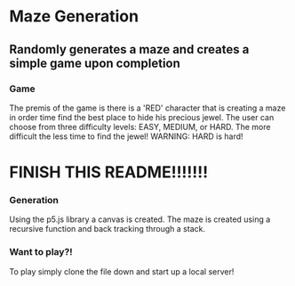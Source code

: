 # Maze Generation

## Randomly generates a maze and creates a simple game upon completion

### Game

The premis of the game is there is a 'RED' character that is creating a maze in order time find the best place to hide his precious jewel. The user can choose from three difficulty levels: EASY, MEDIUM, or HARD. The more difficult the less time to find the jewel! WARNING: HARD is hard!


# FINISH THIS README!!!!!!!

### Generation
Using the p5.js library a canvas is created.
The maze is created using a recursive function and back tracking through a stack.

### Want to play?!
To play simply clone the file down and start up a local server!
